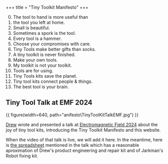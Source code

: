 +++
title = "Tiny Toolkit Manifesto"
+++

0. The tool to hand is more useful than 
1. the tool you left at home.
2. Small is beautiful.
3. Sometimes a spork is the tool.  
4. Every tool is a hammer.
5. Choose your compromises with care.
6. Tiny Tools make better gifts than socks.
7. A tiny toolkit is never finished.
8. Make your own tools.
9. My toolkit is not your toolkit.   
10. Tools are for using.
11. Tiny Tools kits save the planet.
12. Tiny tool kits connect people & things.       
13. The best tool is your brain.


## Tiny Tool Talk at EMF 2024

{{ figure(width=640, path="anifesto\TinyToolKitTalkEMF.jpg") }}

[Drew](https://drewbatchelor.com/) wrote and presented a talk at [Electromagnetic Field 2024](https://www.emfcamp.org/) about the joy of tiny tool kits, introducing the Tiny Toolkit Manifesto and this website.

When the video of that talk is live, we will add it here. In the meantime, here is [the spreadsheet](TinyToolkit.xlsx) mentioned in the talk which has a reasonable aproximation of Drew's product engineering and repair kit and of Jarkman's Robot fixing kit.
